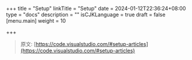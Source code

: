 +++
title = "Setup"
linkTitle = "Setup"
date = 2024-01-12T22:36:24+08:00
type = "docs"
description = ""
isCJKLanguage = true
draft = false
[menu.main]
    weight = 10

+++

> 原文: [https://code.visualstudio.com/#setup-articles](https://code.visualstudio.com/#setup-articles)
